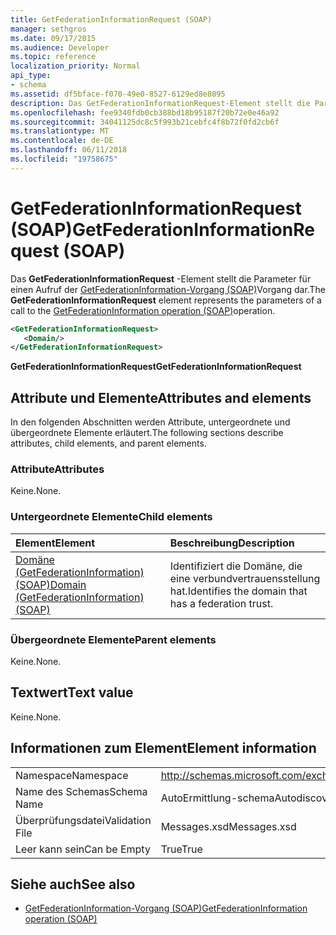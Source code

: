 ```yaml
---
title: GetFederationInformationRequest (SOAP)
manager: sethgros
ms.date: 09/17/2015
ms.audience: Developer
ms.topic: reference
localization_priority: Normal
api_type:
- schema
ms.assetid: df5bface-f070-49e0-8527-6129ed8e8095
description: Das GetFederationInformationRequest-Element stellt die Parameter für einen Aufruf der GetFederationInformation-Vorgang (SOAP) Vorgang dar.
ms.openlocfilehash: fee9340fdb0cb388bd18b95187f20b72e0e46a92
ms.sourcegitcommit: 34041125dc8c5f993b21cebfc4f8b72f0fd2cb6f
ms.translationtype: MT
ms.contentlocale: de-DE
ms.lasthandoff: 06/11/2018
ms.locfileid: "19758675"
---
```

# <a name="getfederationinformationrequest-soap"></a><span data-ttu-id="35035-103">GetFederationInformationRequest (SOAP)</span><span class="sxs-lookup"><span data-stu-id="35035-103">GetFederationInformationRequest (SOAP)</span></span>

<span data-ttu-id="35035-104">Das **GetFederationInformationRequest** -Element stellt die Parameter für einen Aufruf der [GetFederationInformation-Vorgang (SOAP)](getfederationinformation-operation-soap.md)Vorgang dar.</span><span class="sxs-lookup"><span data-stu-id="35035-104">The **GetFederationInformationRequest** element represents the parameters of a call to the [GetFederationInformation operation (SOAP)](getfederationinformation-operation-soap.md)operation.</span></span>
  
```XML
<GetFederationInformationRequest>
   <Domain/>
</GetFederationInformationRequest>
```

<span data-ttu-id="35035-105">**GetFederationInformationRequest**</span><span class="sxs-lookup"><span data-stu-id="35035-105">**GetFederationInformationRequest**</span></span>

## <a name="attributes-and-elements"></a><span data-ttu-id="35035-106">Attribute und Elemente</span><span class="sxs-lookup"><span data-stu-id="35035-106">Attributes and elements</span></span>

<span data-ttu-id="35035-107">In den folgenden Abschnitten werden Attribute, untergeordnete und übergeordnete Elemente erläutert.</span><span class="sxs-lookup"><span data-stu-id="35035-107">The following sections describe attributes, child elements, and parent elements.</span></span>
  
### <a name="attributes"></a><span data-ttu-id="35035-108">Attribute</span><span class="sxs-lookup"><span data-stu-id="35035-108">Attributes</span></span>

<span data-ttu-id="35035-109">Keine.</span><span class="sxs-lookup"><span data-stu-id="35035-109">None.</span></span>
  
### <a name="child-elements"></a><span data-ttu-id="35035-110">Untergeordnete Elemente</span><span class="sxs-lookup"><span data-stu-id="35035-110">Child elements</span></span>

|<span data-ttu-id="35035-111">**Element**</span><span class="sxs-lookup"><span data-stu-id="35035-111">**Element**</span></span>|<span data-ttu-id="35035-112">**Beschreibung**</span><span class="sxs-lookup"><span data-stu-id="35035-112">**Description**</span></span>|
|:-----|:-----|
|[<span data-ttu-id="35035-113">Domäne (GetFederationInformation) (SOAP)</span><span class="sxs-lookup"><span data-stu-id="35035-113">Domain (GetFederationInformation) (SOAP)</span></span>](domain-getfederationinformationsoap.md) <br/> |<span data-ttu-id="35035-114">Identifiziert die Domäne, die eine verbundvertrauensstellung hat.</span><span class="sxs-lookup"><span data-stu-id="35035-114">Identifies the domain that has a federation trust.</span></span>  <br/> |
   
### <a name="parent-elements"></a><span data-ttu-id="35035-115">Übergeordnete Elemente</span><span class="sxs-lookup"><span data-stu-id="35035-115">Parent elements</span></span>

<span data-ttu-id="35035-116">Keine.</span><span class="sxs-lookup"><span data-stu-id="35035-116">None.</span></span>
  
## <a name="text-value"></a><span data-ttu-id="35035-117">Textwert</span><span class="sxs-lookup"><span data-stu-id="35035-117">Text value</span></span>

<span data-ttu-id="35035-118">Keine.</span><span class="sxs-lookup"><span data-stu-id="35035-118">None.</span></span> 
  
## <a name="element-information"></a><span data-ttu-id="35035-119">Informationen zum Element</span><span class="sxs-lookup"><span data-stu-id="35035-119">Element information</span></span>

|||
|:-----|:-----|
|<span data-ttu-id="35035-120">Namespace</span><span class="sxs-lookup"><span data-stu-id="35035-120">Namespace</span></span>  <br/> |http://schemas.microsoft.com/exchange/2010/Autodiscover  <br/> |
|<span data-ttu-id="35035-121">Name des Schemas</span><span class="sxs-lookup"><span data-stu-id="35035-121">Schema Name</span></span>  <br/> |<span data-ttu-id="35035-122">AutoErmittlung-schema</span><span class="sxs-lookup"><span data-stu-id="35035-122">Autodiscover schema</span></span>  <br/> |
|<span data-ttu-id="35035-123">Überprüfungsdatei</span><span class="sxs-lookup"><span data-stu-id="35035-123">Validation File</span></span>  <br/> |<span data-ttu-id="35035-124">Messages.xsd</span><span class="sxs-lookup"><span data-stu-id="35035-124">Messages.xsd</span></span>  <br/> |
|<span data-ttu-id="35035-125">Leer kann sein</span><span class="sxs-lookup"><span data-stu-id="35035-125">Can be Empty</span></span>  <br/> |<span data-ttu-id="35035-126">True</span><span class="sxs-lookup"><span data-stu-id="35035-126">True</span></span>  <br/> |
   
## <a name="see-also"></a><span data-ttu-id="35035-127">Siehe auch</span><span class="sxs-lookup"><span data-stu-id="35035-127">See also</span></span>

- [<span data-ttu-id="35035-128">GetFederationInformation-Vorgang (SOAP)</span><span class="sxs-lookup"><span data-stu-id="35035-128">GetFederationInformation operation (SOAP)</span></span>](getfederationinformation-operation-soap.md)

